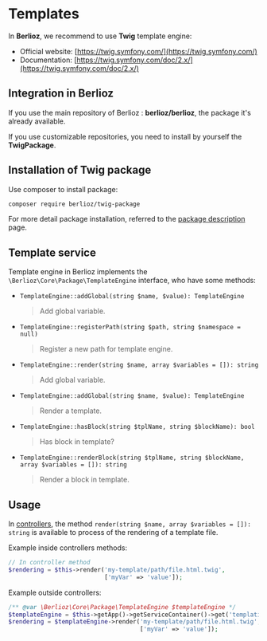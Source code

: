 <meta name="docparser-index" content="Basic uses; Templates" />
<meta name="docparser-index-order" content="6" />

# Templates

In **Berlioz**, we recommend to use **Twig** template engine:

- Official website: [https://twig.symfony.com/](https://twig.symfony.com/)
- Documentation: [https://twig.symfony.com/doc/2.x/](https://twig.symfony.com/doc/2.x/)

## Integration in Berlioz

If you use the main repository of Berlioz : **berlioz/berlioz**, the package it's already available.

If you use customizable repositories, you need to install by yourself the **TwigPackage**.

## Installation of Twig package

Use composer to install package:

```bash
composer require berlioz/twig-package
```

For more detail package installation, referred to the [package description](./packages.md) page.

## Template service

Template engine in Berlioz implements the `\Berlioz\Core\Package\TemplateEngine` interface, who have some methods:

- `TemplateEngine::addGlobal(string $name, $value): TemplateEngine`

  > Add global variable.

- `TemplateEngine::registerPath(string $path, string $namespace = null)`

  > Register a new path for template engine.

- `TemplateEngine::render(string $name, array $variables = []): string`

  > Add global variable.

- `TemplateEngine::addGlobal(string $name, $value): TemplateEngine`

  > Render a template.

- `TemplateEngine::hasBlock(string $tplName, string $blockName): bool`

  > Has block in template?

- `TemplateEngine::renderBlock(string $tplName, string $blockName, array $variables = []): string`

  > Render a block in template.

## Usage

In [controllers](./controllers.md), the method `render(string $name, array $variables = []): string` is available to process of the rendering of a template file.

Example inside controllers methods:

```php
// In controller method
$rendering = $this->render('my-template/path/file.html.twig',
                           ['myVar' => 'value']);
```

Example outside controllers:

```php
/** @var \Berlioz\Core\Package\TemplateEngine $templateEngine */
$templateEngine = $this->getApp()->getServiceContainer()->get('templating');
$rendering = $templateEngine->render('my-template/path/file.html.twig',
                                     ['myVar' => 'value']);
```